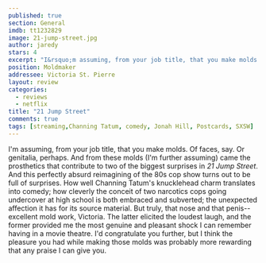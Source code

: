 ```yaml
---
published: true
section: General
imdb: tt1232829
image: 21-jump-street.jpg
author: jaredy 
stars: 4
excerpt: "I&rsquo;m assuming, from your job title, that you make molds. Of faces, say. Or genitalia, perhaps. And from these molds (I&rsquo;m further assuming) came the prosthetics that contribute to two of the biggest surprises in <em>21 Jump Street</em>.   And this perfectly absurd reimagining of the 80s cop show turns out to be full of surprises." 
position: Moldmaker
addressee: Victoria St. Pierre
layout: review
categories:
  - reviews
  - netflix
title: "21 Jump Street"
comments: true
tags: [streaming,Channing Tatum, comedy, Jonah Hill, Postcards, SXSW]
---
```

I'm assuming, from your job title, that you make molds. Of faces, say. Or genitalia, perhaps. And from these molds (I'm further assuming) came the prosthetics that contribute to two of the biggest surprises in _21 Jump Street_. And this perfectly absurd reimagining of the 80s cop show turns out to be full of surprises. How well Channing Tatum's knucklehead charm translates into comedy; how cleverly the conceit of two narcotics cops going undercover at high school is both embraced and subverted; the unexpected affection it has for its source material. But truly, that nose and that penis--excellent mold work, Victoria. The latter elicited the loudest laugh, and the former provided me the most genuine and pleasant shock I can remember having in a movie theatre. I'd congratulate you further, but I think the pleasure you had while making those molds was probably more rewarding that any praise I can give you.
